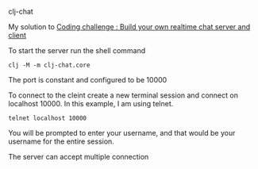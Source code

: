 clj-chat

My solution to [Coding challenge : Build your own realtime chat server and client](https://codingchallenges.fyi/challenges/challenge-realtime-chat)

To start the server run the shell command

``` shell
clj -M -m clj-chat.core
```

The port is constant and configured to be 10000

To connect to the cleint create a new terminal session and connect on
localhost 10000.
In this example, I am using telnet.


``` shell
telnet localhost 10000

```

You will be prompted to enter your username, and that would be your
username for the entire session.

The server can accept multiple connection
